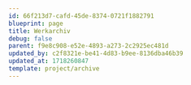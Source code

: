 ```yaml
---
id: 66f213d7-cafd-45de-8374-0721f1882791
blueprint: page
title: Werkarchiv
debug: false
parent: f9e8c908-e52e-4893-a273-2c2925ec481d
updated_by: c2f8321e-be41-4d83-b9ee-8136dba46b39
updated_at: 1718260847
template: project/archive
---
```

